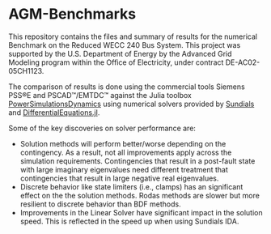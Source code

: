 # AGM-Benchmarks
This repository contains the files and summary of results for the numerical Benchmark on the Reduced WECC 240 Bus System. This project was supported  by the U.S. Department of Energy by the Advanced Grid Modeling program within the Office of Electricity, under contract DE-AC02-05CH1123.

The comparison of results is done using the commercial tools Siemens PSS®E and PSCAD™/EMTDC™ against the Julia toolbox [PowerSimulationsDynamics](https://github.com/NREL-SIIP/PowerSimulationsDynamics.jl) using numerical solvers provided by [Sundials](https://github.com/SciML/Sundials.jl) and [DifferentialEquations.jl](https://github.com/SciML/DifferentialEquations.jl).

Some of the key discoveries on solver performance are:

- Solution methods will perform better/worse depending on the contingency. As a result, not all improvements apply across the simulation requirements. Contingencies that result in a post-fault state with large imaginary eigenvalues need different treatment that contingencies that result in large negative real eigenvalues.
- Discrete behavior like state limiters (i.e., clamps) has an significant effect on the the solution methods. Rodas methods are slower but more resilient to discrete behavior than BDF methods.
- Improvements in the Linear Solver have significant impact in the solution speed. This is reflected in the speed up when using Sundials IDA.
